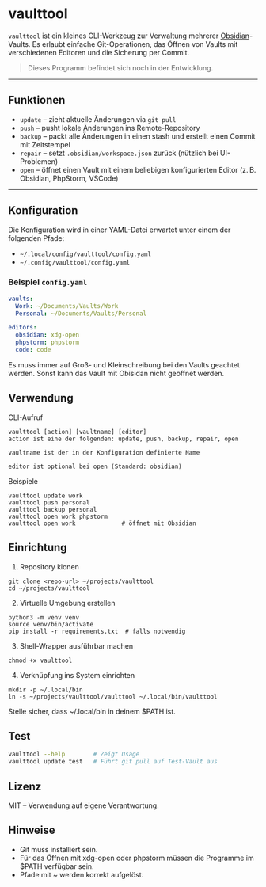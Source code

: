 # vaulttool

`vaulttool` ist ein kleines CLI-Werkzeug zur Verwaltung mehrerer [Obsidian](https://obsidian.md/)-Vaults. Es erlaubt einfache Git-Operationen, das Öffnen von Vaults mit verschiedenen Editoren und die Sicherung per Commit.

> Dieses Programm befindet sich noch in der Entwicklung.

---

## Funktionen

- `update` – zieht aktuelle Änderungen via `git pull`
- `push` – pusht lokale Änderungen ins Remote-Repository
- `backup` – packt alle Änderungen in einen stash und erstellt einen Commit mit Zeitstempel
- `repair` – setzt `.obsidian/workspace.json` zurück (nützlich bei UI-Problemen)
- `open` – öffnet einen Vault mit einem beliebigen konfigurierten Editor (z. B. Obsidian, PhpStorm, VSCode)

---

## Konfiguration

Die Konfiguration wird in einer YAML-Datei erwartet unter einem der folgenden Pfade:

- `~/.local/config/vaulttool/config.yaml`
- `~/.config/vaulttool/config.yaml`

### Beispiel `config.yaml`

```yaml
vaults:
  Work: ~/Documents/Vaults/Work
  Personal: ~/Documents/Vaults/Personal

editors:
  obsidian: xdg-open
  phpstorm: phpstorm
  code: code
```

Es muss immer auf Groß- und Kleinschreibung bei den Vaults geachtet werden. Sonst kann das Vault mit Obisidan nicht
geöffnet werden.

## Verwendung

CLI-Aufruf

```shell
vaulttool [action] [vaultname] [editor]
action ist eine der folgenden: update, push, backup, repair, open

vaultname ist der in der Konfiguration definierte Name

editor ist optional bei open (Standard: obsidian)
```

Beispiele

```shell
vaulttool update work
vaulttool push personal
vaulttool backup personal
vaulttool open work phpstorm
vaulttool open work             # öffnet mit Obsidian
```

## Einrichtung
1. Repository klonen
```shell
git clone <repo-url> ~/projects/vaulttool
cd ~/projects/vaulttool
```

2. Virtuelle Umgebung erstellen

```shell
python3 -m venv venv
source venv/bin/activate
pip install -r requirements.txt  # falls notwendig
```

3. Shell-Wrapper ausführbar machen

```shell
chmod +x vaulttool
```
4. Verknüpfung ins System einrichten
```shell
mkdir -p ~/.local/bin
ln -s ~/projects/vaulttool/vaulttool ~/.local/bin/vaulttool
```

Stelle sicher, dass ~/.local/bin in deinem $PATH ist.

## Test

```bash
vaulttool --help        # Zeigt Usage
vaulttool update test   # Führt git pull auf Test-Vault aus
```

## Lizenz

MIT – Verwendung auf eigene Verantwortung.

## Hinweise

- Git muss installiert sein.
- Für das Öffnen mit xdg-open oder phpstorm müssen die Programme im $PATH verfügbar sein.
- Pfade mit ~ werden korrekt aufgelöst.

